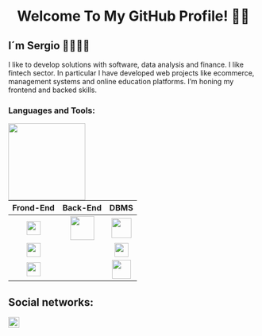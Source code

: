 <div align="center">
  <h1>Welcome To My GitHub Profile! 🙌🏼</h1>
</div>

## I´m Sergio  👦🏻👋🏼 

I like to develop solutions with software, data analysis and finance. I like fintech sector. In particular I have developed web projects like ecommerce, management systems and online education platforms. 
I’m honing my frontend and backed skills.
<br>
<div>
  <h3> Languages and Tools:</h3>
<img height="155em" align="left" src="https://github-readme-stats.vercel.app/api/top-langs/?username=sergio-gonzalez-sainz&layout=compact&langs_count=7&theme=prussian" />
  
| Frond-End | Back-End | DBMS |
|:---:|:---:|:---:|
|<img height="28" src="https://cdn.jsdelivr.net/gh/devicons/devicon/icons/javascript/javascript-plain.svg" />|<img height="48" src="https://cdn.jsdelivr.net/gh/devicons/devicon/icons/nodejs/nodejs-plain-wordmark.svg" />|<img height="40" src="https://cdn.jsdelivr.net/gh/devicons/devicon/icons/mysql/mysql-original-wordmark.svg" />|
|<img height="28" src="https://cdn.jsdelivr.net/gh/devicons/devicon/icons/react/react-original-wordmark.svg" />|       |   <img height="28" src="https://cdn.jsdelivr.net/gh/devicons/devicon/icons/postgresql/postgresql-original.svg" />| 
| <img height="28" src="https://cdn.jsdelivr.net/gh/devicons/devicon/icons/sass/sass-original.svg" /> |  |   <img height="38" src="https://cdn.jsdelivr.net/gh/devicons/devicon/icons/mongodb/mongodb-plain-wordmark.svg" /> | 


</div>

 ## Social networks:
  <a href="https://www.linkedin.com/in/sergio-abraham-gonz%C3%A1lez-sainz-43512815a/">
  <img align="left" alt="Sergio's LinkedIN" width="22px" src="https://raw.githubusercontent.com/peterthehan/peterthehan/master/assets/linkedin.svg" />
 </a>





